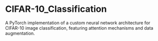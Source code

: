 # CIFAR-10_Classification
A PyTorch implementation of a custom neural network architecture for CIFAR-10 image classification, featuring attention mechanisms and data augmentation.
